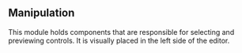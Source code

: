 ## Manipulation

This module holds components that are responsible for selecting and previewing controls.
It is visually placed in the left side of the editor.